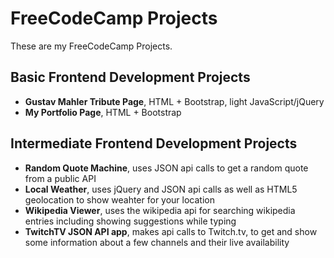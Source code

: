# FreeCodeCamp Projects
These are my FreeCodeCamp Projects.

## Basic Frontend Development Projects
* **Gustav Mahler Tribute Page**, HTML + Bootstrap, light JavaScript/jQuery
* **My Portfolio Page**, HTML + Bootstrap

## Intermediate Frontend Development Projects
* **Random Quote Machine**, uses JSON api calls to get a random quote from a public API
* **Local Weather**, uses jQuery and JSON api calls as well as HTML5 geolocation to show weahter for your location
* **Wikipedia Viewer**, uses the wikipedia api for searching wikipedia entries including showing suggestions while typing
* **TwitchTV JSON API app**, makes api calls to Twitch.tv, to get and show some information about a few channels and their live availability
